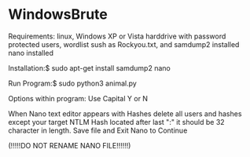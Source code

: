 
# WindowsBrute
Requirements:
linux,
Windows XP or Vista harddrive with password protected users,
wordlist sush as Rockyou.txt, and
samdump2 installed
nano installed

Installation:$ sudo apt-get install samdump2 nano

Run Program:$ sudo python3 animal.py

Options within program: Use Capital Y or N

When Nano text editor appears with Hashes delete all users and hashes except your target NTLM Hash located after last ":" it should be 32 character in length. Save file and Exit Nano to Continue

(!!!!!DO NOT RENAME NANO FILE!!!!!!)

